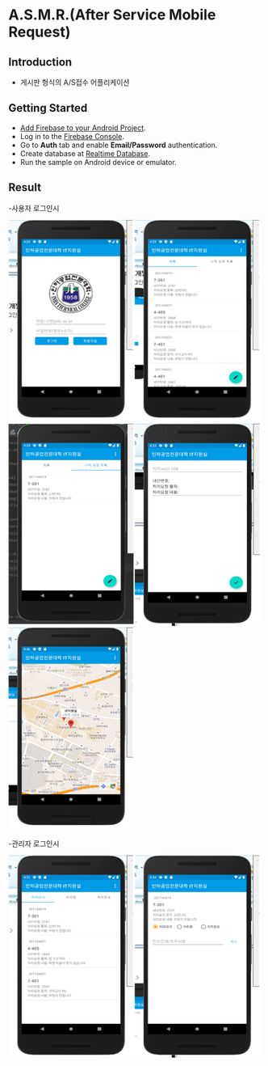 A.S.M.R.(After Service Mobile Request)
=======================================

Introduction
------------

- 게시판 형식의 A/S접수 어플리케이션

Getting Started
---------------

- [Add Firebase to your Android Project](https://firebase.google.com/docs/android/setup).
- Log in to the [Firebase Console](https://console.firebase.google.com).
- Go to **Auth** tab and enable **Email/Password** authentication.
- Create database at [Realtime Database](https://firebase.google.com/products/realtime-database?hl=ko).
- Run the sample on Android device or emulator.

Result
-----------
-사용자 로그인시

<img src="app/src/main/login.png" height="400" width="250"/><img src="app/src/main/board.png" height="400" width="250"/><img src="app/src/main/myboard.png" height="400" width="250"/><img src="app/src/main/write.png" height="400" width="250"/><img src="app/src/main/map.png" height="400" width="250"/>


-관리자 로그인시

<img src="app/src/main/adminboard.png" height="400" width="250"/><img src="app/src/main/adminboard2.png" height="400" width="250"/>


